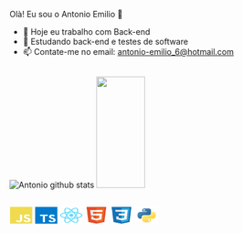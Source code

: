 Olà! Eu sou o Antonio Emilio 👋



- 🔭 Hoje eu trabalho com Back-end
- 🌱 Estudando back-end e testes de software
- 📫 Contate-me no email: antonio-emilio_6@hotmail.com


##
<div>  
  <img width="49%" height="195px" src="https://github-readme-stats.vercel.app/api?username=Anton0910&show_icons=true&count_private=true&hide_border=true&title_color=ff91a4&icon_color=ff91a4&text_color=c9d1d9&bg_color=0d1117" alt="Antonio github stats" /> 
  <img width="41%" height="195px" src="https://github-readme-stats.vercel.app/api/top-langs/?username=Anton0910&layout=compact&hide_border=true&title_color=ff91a4&text_color=ff91a4&bg_color=0d1117" />
</div>

##

<div style="display: inline_block">
  <img align="center" alt="Antonio-Js" height="30" width="40" src="https://raw.githubusercontent.com/devicons/devicon/master/icons/javascript/javascript-plain.svg">
  <img align="center" alt="Antonio-Ts" height="30" width="40" src="https://raw.githubusercontent.com/devicons/devicon/master/icons/typescript/typescript-plain.svg">
  <img align="center" alt="Antonio-React" height="30" width="40" src="https://raw.githubusercontent.com/devicons/devicon/master/icons/react/react-original.svg">
  <img align="center" alt="Antonio-HTML" height="30" width="40" src="https://raw.githubusercontent.com/devicons/devicon/master/icons/html5/html5-original.svg">
  <img align="center" alt="Antonio-CSS" height="30" width="40" src="https://raw.githubusercontent.com/devicons/devicon/master/icons/css3/css3-original.svg">
  <img align="center" alt="Antonio-Python" height="30" width="40" src="https://raw.githubusercontent.com/devicons/devicon/master/icons/python/python-original.svg">
</div>

 ##
 


 


